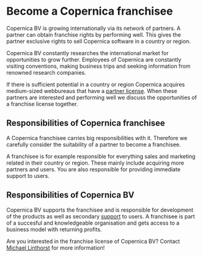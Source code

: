 # Become a Copernica franchisee

Copernica BV is growing internationally via its network of partners. A 
partner can obtain franchise rights by performing well. This gives the 
partner exclusive rights to sell Copernica software in a country or region.

Copernica BV constantly researches the international market for opportunities 
to grow further. Employees of Copernica are constantly visiting conventions, 
making business trips and seeking information from renowned research companies.

If there is sufficient potential in a country or region Copernica acquires 
medium-sized webbureaus that have a [partner license](http://www.copernica.com/nl/partners/5-manieren-om-inkomsten-te-genereren "Waarom een Partnerlicentie?").
When these partners are interested and performing well we discuss the 
opportunities of a franchise license together.

## Responsibilities of Copernica franchisee

A Copernica franchisee carries big responsibilities with it. Therefore we 
carefully consider the suitability of a partner to become a franchisee.

A franchisee is for example responsible for everything sales and marketing 
related in their country or region. These mainly include acquiring more 
partners and users. You are also responsible for providing immediate support to users.

## Responsibilities of Copernica BV

Copernica BV supports the franchisee and is responsible for development of 
the products as well as secondary [support](http://www.copernica.com/en/articles/ondersteuning "Ondersteuning") 
to users. A franchisee is part of a succesful and knowledgeable organisation 
and gets access to a business model with returning profits.

Are you interested in the franchise license of Copernica BV? Contact 
[Michael Linthorst](mailto:michael.linthorst@copernica.com?subject=Interesse%20in%20Franchiselicentie "Neem contact op met Michael Linthorst") 
for more information!
